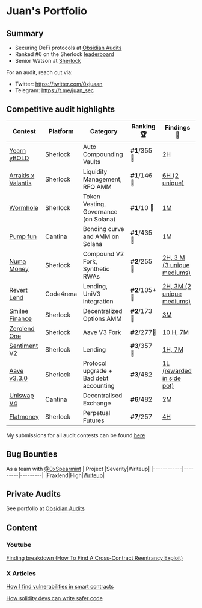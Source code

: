 # Juan's Portfolio

## Summary
- Securing DeFi protocols at [Obsidian Audits](https://x.com/ObsidianAudits)
- Ranked #6 on the Sherlock [leaderboard](https://audits.sherlock.xyz/leaderboard)
- Senior Watson at [Sherlock](https://sherlock.xyz/)

For an audit, reach out via:
- Twitter: https://twitter.com/0xjuaan
- Telegram: https://t.me/juan_sec

## Competitive audit highlights

| Contest    |Platform| Category                  | Ranking 🏆   | Findings 🔎|
|------------|---------|------------------|-----------|----------|
| [Yearn yBOLD](https://audits.sherlock.xyz/contests/977?filter=results)   | Sherlock  | Auto Compounding Vaults  | **#1**/355 🥇| [2H](https://audits.sherlock.xyz/contests/977/report)    |
| [Arrakis x Valantis](https://audits.sherlock.xyz/contests/195)| Sherlock | Liquidity Management, RFQ AMM | **#1**/146 🥇| [6H (2 unique)](https://github.com/sherlock-audit/2024-03-arrakis-judging/issues?q=is%3Aissue+juaan+label%3AReward+)|
|[Wormhole](https://audits.sherlock.xyz/contests/845) | Sherlock | Token Vesting, Governance (on Solana) | **#1**/10 🥇 | [1M](https://github.com/wormhole-foundation/multigov/blob/main/audits/2025-03-sherlock-solana-multi-gov.pdf)
|[Pump fun](https://cantina.xyz/competitions/19c5a5a6-f68d-4da8-b185-3f28c7f97bc1/leaderboard) | Cantina | Bonding curve and AMM on Solana | **#1**/435 🥇 | 1M
| [Numa Money](https://audits.sherlock.xyz/contests/554?filter=results)| Sherlock | Compound V2 Fork, Synthetic RWAs | **#2**/255 🥈| [2H, 3 M (3 unique mediums)](https://audits.sherlock.xyz/contests/554?filter=results)|
| [Revert Lend](https://code4rena.com/audits/2024-03-revert-lend#top)| Code4rena | Lending, UniV3 integration |**#2**/105+ 🥈 | [2H, 3M (2 unique mediums)](https://github.com/0xjuaan/audits/blob/main/contests/2024-03-revert-lend.md) |
| [Smilee Finance](https://audits.sherlock.xyz/contests/180)| Sherlock | Decentralized Options AMM | **#2**/173 🥈| [3M](https://github.com/0xjuaan/audits/blob/main/contests/2024-02-smilee-finance.md) |
| [Zerolend One](https://audits.sherlock.xyz/contests/466/leaderboard) | Sherlock | Aave V3 Fork | **#2**/277🥈| [10 H, 7M](https://github.com/sherlock-audit/2024-06-new-scope-judging/issues?q=is%3Aissue+Obsidian+label%3AReward+)
| [Sentiment V2](https://audits.sherlock.xyz/contests/349?filter=results) | Sherlock | Lending | **#3**/357 🥉 | [1H, 7M](https://github.com/sherlock-audit/2024-08-sentiment-v2-judging/issues?q=is%3Aissue+Obsidian+label%3Areward+sort%3Acreated-asc) | 
| [Aave v3.3.0](https://audits.sherlock.xyz/contests/747) | Sherlock | Protocol upgrade + Bad debt accounting | **#3**/482 | [1L (rewarded in side pot)](https://github.com/sherlock-audit/2025-01-aave-v3-3-judging/issues/2)  | 
| [Uniswap V4](https://cantina.xyz/competitions/e2cf6906-ec8b-4c78-a585-74ac90615659/leaderboard) | Cantina | Decentralised Exchange | **#6**/482 | 2M | 
| [Flatmoney](https://audits.sherlock.xyz/contests/132) | Sherlock | Perpetual Futures         | **#7**/257  | [4H](https://github.com/0xjuaan/audits/blob/main/contests/2024-01-flatmoney.md)        |

My submissions for all audit contests can be found [here](https://audits.sherlock.xyz/watson/juaan)

## Bug Bounties
As a team with [@0xSpearmint](https://github.com/0xspearmint)
| Project    |Severity|Writeup|
|------------|---------|---------|
|Fraxlend|High|[Writeup](https://mirror.xyz/0x22ce3c4ce1EC532437209efA79d05CD294651ec3/M6vD6XshTuZc53DFm0chQwYD15fxQ29G1mbxNi9ZLwU?referrerAddress=0x22ce3c4ce1EC532437209efA79d05CD294651ec3)|

## Private Audits
See portfolio at [Obsidian Audits](https://github.com/ObsidianAudits)

## Content
### Youtube
[Finding breakdown (How To Find A Cross-Contract Reentrancy Exploit)](https://www.youtube.com/watch?v=UN_LGT_5uDE)
### X Articles
[How I find vulnerabilities in smart contracts
](https://x.com/0xjuaan/status/1806696969223745714)

[How solidity devs can write safer code
](https://x.com/0xjuaan/status/1804411620992651701)
